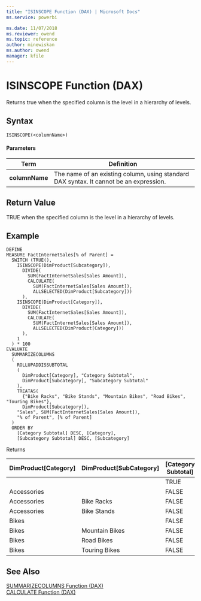 ```yaml
---
title: "ISINSCOPE Function (DAX) | Microsoft Docs"
ms.service: powerbi 

ms.date: 11/07/2018
ms.reviewer: owend
ms.topic: reference
author: minewiskan
ms.author: owend
manager: kfile
---
```

# ISINSCOPE Function (DAX)
Returns true when the specified column is the level in a hierarchy of levels.
  
## Syntax  
  
```dax
ISINSCOPE(<columnName>)
```
  
#### Parameters  
  
|Term|Definition|  
|--------|--------------|  
|**columnName**|The name of an existing column, using standard DAX syntax. It cannot be an expression.|  
  
## Return Value  
TRUE when the specified column is the level in a hierarchy of levels. 
  
  
## Example  

  
```dax
DEFINE
MEASURE FactInternetSales[% of Parent] =
  SWITCH (TRUE(),
    ISINSCOPE(DimProduct[Subcategory]),
      DIVIDE(
        SUM(FactInternetSales[Sales Amount]),
        CALCULATE(
          SUM(FactInternetSales[Sales Amount]),
          ALLSELECTED(DimProduct[Subcategory]))
      ),
    ISINSCOPE(DimProduct[Category]),
      DIVIDE(
        SUM(FactInternetSales[Sales Amount]), 
        CALCULATE(
          SUM(FactInternetSales[Sales Amount]),
          ALLSELECTED(DimProduct[Category]))
      ),
    1
  ) * 100
EVALUATE
  SUMMARIZECOLUMNS
  (
    ROLLUPADDISSUBTOTAL
    (
      DimProduct[Category], "Category Subtotal",
      DimProduct[Subcategory], "Subcategory Subtotal"
    ),
    TREATAS(
      {"Bike Racks", "Bike Stands", "Mountain Bikes", "Road Bikes", "Touring Bikes"},
      DimProduct[Subcategory]),
    "Sales", SUM(FactInternetSales[Sales Amount]),
    "% of Parent", [% of Parent]
  )
  ORDER BY
    [Category Subtotal] DESC, [Category],
    [Subcategory Subtotal] DESC, [Subcategory]
```

Returns


|DimProduct\[Category]  |DimProduct\[SubCategory] |\[Category Subtotal]  |\[Subcategory Subtotal]  |\[Sales]  |\[% of Parent]
|---------|---------|---------|---------|---------|---------|
|      |         |   TRUE      |   TRUE      |   28,397,095.65      |    100.00     |
|Accessories     |         |   FALSE      |    TRUE     |    78,951.00     |     0.28    |
|Accessories     |    Bike Racks     |   FALSE      |   FALSE      |    39,360.00     |    49.85     |
|Accessories     |    Bike Stands     |   FALSE      |    FALSE     |    39,591.00     |    50.15     |
|Bikes     |         |    FALSE     |   TRUE      |    28,318,144.65     |    99.72     |
|Bikes     |   Mountain Bikes      |   FALSE      |    FALSE     |     9,952,759.56    |   35.15      |
|Bikes     |   Road Bikes      |   FALSE      |    FALSE     |    14,520,584.04     |     51.28    |
|Bikes     |   Touring Bikes     |   FALSE     |    FALSE     |     3,844,801.05    |     13.58    |

  
## See Also  
[SUMMARIZECOLUMNS Function &#40;DAX&#41;](summarizecolumns-function-dax.md)  
[CALCULATE Function &#40;DAX&#41;](calculate-function-dax.md)  

  
